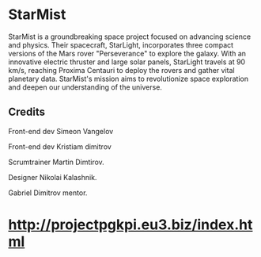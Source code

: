 # StarMist
StarMist is a groundbreaking space project focused on advancing science and physics. Their spacecraft, StarLight, incorporates three compact versions of the Mars rover "Perseverance" to explore the galaxy. With an innovative electric thruster and large solar panels, StarLight travels at 90 km/s, reaching Proxima Centauri to deploy the rovers and gather vital planetary data. StarMist's mission aims to revolutionize space exploration and deepen our understanding of the universe.

## Credits
Front-end dev Simeon Vangelov

Front-end dev Kristiam dimitrov

Scrumtrainer Martin Dimtirov.

Designer Nikolai Kalashnik.

Gabriel Dimitrov mentor.

# http://projectpgkpi.eu3.biz/index.html